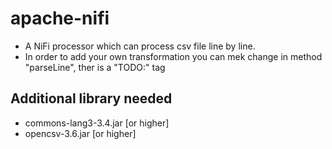 # apache-nifi

- A NiFi processor which can process csv file line by line.
- In order to add your own transformation you can mek change in method "parseLine", ther is a "TODO:" tag

## Additional library needed
- commons-lang3-3.4.jar [or higher]
- opencsv-3.6.jar [or higher]
